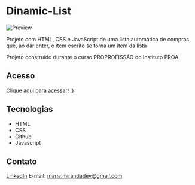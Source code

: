 # Dinamic-List
![Preview](https://github.com/MaduSales/Dinamic-List/assets/166547195/668b5d7b-d29d-440a-96a0-48ef8ca09df0)

Projeto com HTML, CSS e JavaScript de uma lista automática de compras que, ao dar enter, o item escrito se torna um item da lista

Projeto construído durante o curso PROPROFISSÃO do Instituto PROA


## Acesso

[Clique aqui para acessar! :)](https://madusales.github.io/Dinamic-List/)

## Tecnologias
- HTML
- CSS
- Github
- Javascript

## Contato
[LinkedIn](https://www.linkedin.com/in/mariaeduardasales)
E-mail: maria.mirandadev@gmail.com

